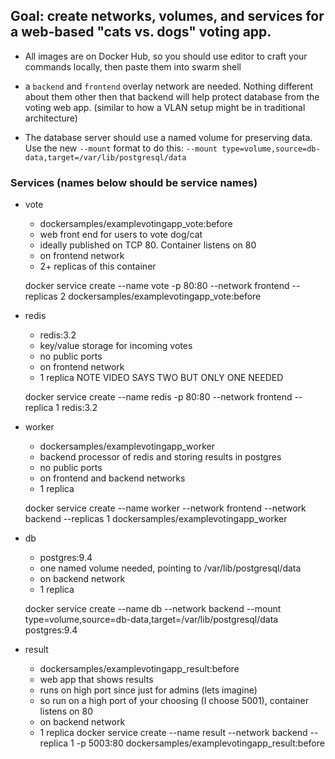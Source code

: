 

## Goal: create networks, volumes, and services for a web-based "cats vs. dogs" voting app.

- All images are on Docker Hub, so you should use editor to craft your commands locally, then paste them into swarm shell 
- a `backend` and `frontend` overlay network are needed. Nothing different about them other then that backend will help protect database from the voting web app. (similar to how a VLAN setup might be in traditional architecture)

- The database server should use a named volume for preserving data. Use the new `--mount` format to do this: `--mount type=volume,source=db-data,target=/var/lib/postgresql/data`

### Services (names below should be service names)
- vote
    - dockersamples/examplevotingapp_vote:before
    - web front end for users to vote dog/cat
    - ideally published on TCP 80. Container listens on 80
    - on frontend network
    - 2+ replicas of this container

    docker service create --name vote -p 80:80 --network frontend --replicas 2 dockersamples/examplevotingapp_vote:before

- redis
    - redis:3.2
    - key/value storage for incoming votes
    - no public ports
    - on frontend network
    - 1 replica NOTE VIDEO SAYS TWO BUT ONLY ONE NEEDED

    docker service create --name redis -p 80:80 --network frontend --replica 1 redis:3.2

- worker
    - dockersamples/examplevotingapp_worker
    - backend processor of redis and storing results in postgres
    - no public ports
    - on frontend and backend networks
    - 1 replica

    docker service create --name worker --network frontend --network backend --replicas 1 dockersamples/examplevotingapp_worker

- db
    - postgres:9.4
    - one named volume needed, pointing to /var/lib/postgresql/data
    - on backend network
    - 1 replica

    docker service create --name db --network backend --mount type=volume,source=db-data,target=/var/lib/postgresql/data postgres:9.4
 

- result
    - dockersamples/examplevotingapp_result:before
    - web app that shows results
    - runs on high port since just for admins (lets imagine)
    - so run on a high port of your choosing (I choose 5001), container listens on 80
    - on backend network
    - 1 replica
    docker service create --name result --network backend --replica 1 -p 5003:80 dockersamples/examplevotingapp_result:before
